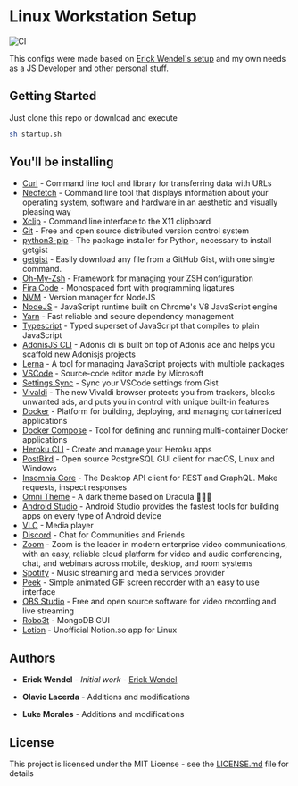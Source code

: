 # Linux Workstation Setup

![CI](https://github.com/lukemorales/ubuntu-dev-setup/workflows/CI/badge.svg)

This configs were made based on [Erick Wendel's setup](https://github.com/ErickWendel/ew-ubuntu-setup) and my own needs as a JS Developer and other personal stuff.

## Getting Started

Just clone this repo or download and execute

```bash
sh startup.sh
```

## You'll be installing

* [Curl](https://curl.haxx.se/) - Command line tool and library for transferring data with URLs
* [Neofetch](https://github.com/dylanaraps/neofetch) - Command line tool that displays information about your operating system, software and hardware in an aesthetic and visually pleasing way
* [Xclip](https://opensource.com/article/19/7/xclip) - Command line interface to the X11 clipboard
* [Git](https://git-scm.com/) - Free and open source distributed version control system
* [python3-pip](https://www.python.org/) - The package installer for Python, necessary to install getgist
* [getgist](https://github.com/cuducos/getgist) - Easily download any file from a GitHub Gist, with one single command.
* [Oh-My-Zsh](https://ohmyz.sh/) - Framework for managing your ZSH configuration
* [Fira Code](https://github.com/tonsky/FiraCode) - Monospaced font with programming ligatures
* [NVM](https://github.com/nvm-sh/nvm) - Version manager for NodeJS
* [NodeJS](https://nodejs.org/en/) - JavaScript runtime built on Chrome's V8 JavaScript engine
* [Yarn](https://classic.yarnpkg.com/en/) - Fast reliable and secure dependency management
* [Typescript](https://www.typescriptlang.org/) - Typed superset of JavaScript that compiles to plain JavaScript
* [AdonisJS CLI](https://github.com/adonisjs/adonis-cli) - Adonis cli is built on top of Adonis ace and helps you scaffold new Adonisjs projects
* [Lerna](https://github.com/lerna/lerna) - A tool for managing JavaScript projects with multiple packages
* [VSCode](https://code.visualstudio.com/) - Source-code editor made by Microsoft
* [Settings Sync](https://github.com/shanalikhan/code-settings-sync) - Sync your VSCode settings from Gist
* [Vivaldi](https://vivaldi.com/) - The new Vivaldi browser protects you from trackers, blocks unwanted ads, and puts you in control with unique built-in features
* [Docker](https://www.docker.com/) - Platform for building, deploying, and managing containerized applications
* [Docker Compose](https://docs.docker.com/compose/) - Tool for defining and running multi-container Docker applications
* [Heroku CLI](https://devcenter.heroku.com/categories/command-line) - Create and manage your Heroku apps
* [PostBird](https://github.com/Paxa/postbird) - Open source PostgreSQL GUI client for macOS, Linux and Windows
* [Insomnia Core](https://insomnia.rest/) - The Desktop API client for REST and GraphQL. Make requests, inspect responses
* [Omni Theme](https://github.com/getomni) - A dark theme based on Dracula 🧛🏻‍♂️
* [Android Studio](https://developer.android.com/studio) - Android Studio provides the fastest tools for building apps on every type of Android device
* [VLC](https://www.videolan.org/vlc/) - Media player
* [Discord](https://discord.com/new) - Chat for Communities and Friends
* [Zoom](https://zoom.us/) - Zoom is the leader in modern enterprise video communications, with an easy, reliable cloud platform for video and audio conferencing, chat, and webinars across mobile, desktop, and room systems
* [Spotify](https://www.spotify.com/) - Music streaming and media services provider
* [Peek](https://github.com/phw/peek) - Simple animated GIF screen recorder with an easy to use interface
* [OBS Studio](https://obsproject.com/) - Free and open source software for video recording and live streaming
* [Robo3t](https://robomongo.org/) - MongoDB GUI
* [Lotion](https://github.com/puneetsl/lotion) - Unofficial Notion.so app for Linux

## Authors

* **Erick Wendel** - *Initial work* - [Erick Wendel](https://github.com/ErickWendel)

* **Olavio Lacerda** - Additions and modifications

* **Luke Morales** - Additions and modifications

## License

This project is licensed under the MIT License - see the [LICENSE.md](LICENSE.md) file for details
